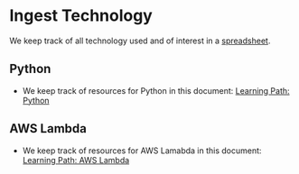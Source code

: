 # Ingest Technology

We keep track of all technology used and of interest in a [spreadsheet](https://docs.google.com/spreadsheets/d/1xPOgEUm4BsMTB-O2912A8VM1HFLgAbAgOZkeVzoki4k/edit#gid=0).

## Python
* We keep track of resources for Python in this document: [Learning Path: Python](https://docs.google.com/document/d/1mOviM3jEh_YYjd9vZyP_dYV_9vMWK8HPd4TaMlU1ECo/edit)

## AWS Lambda
* We keep track of resources for AWS Lamabda in this document: [Learning Path: AWS Lambda](https://docs.google.com/document/d/1Gx-970VWPrE1duvQtCtF-xgE2XZYFCwA8MBGKlF8xZM/edit#)
